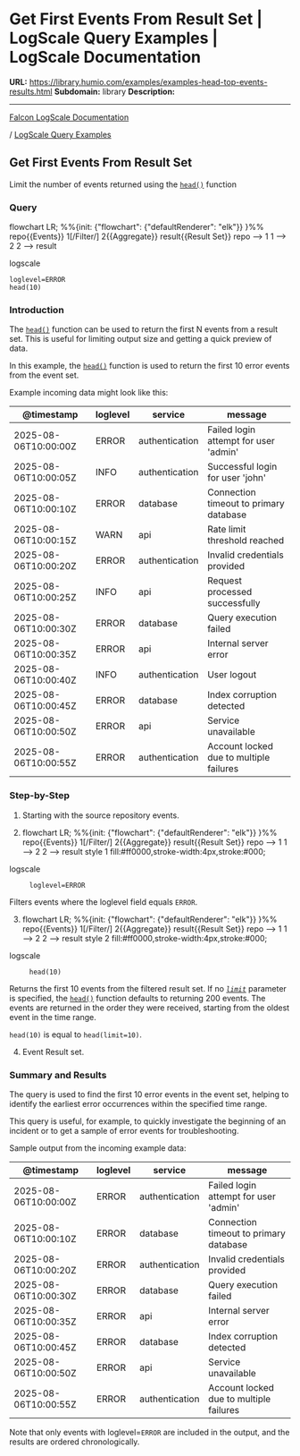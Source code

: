 # Get First Events From Result Set | LogScale Query Examples | LogScale Documentation

**URL:** https://library.humio.com/examples/examples-head-top-events-results.html
**Subdomain:** library
**Description:** 

---

[Falcon LogScale Documentation](https://library.humio.com)

/ [LogScale Query Examples](examples.html)

## Get First Events From Result Set

Limit the number of events returned using the [`head()`](https://library.humio.com/data-analysis/functions-head.html) function 

### Query

flowchart LR; %%{init: {"flowchart": {"defaultRenderer": "elk"}} }%% repo{{Events}} 1[/Filter/] 2{{Aggregate}} result{{Result Set}} repo --> 1 1 --> 2 2 --> result

logscale
    
    
    loglevel=ERROR
    head(10)

### Introduction

The [`head()`](https://library.humio.com/data-analysis/functions-head.html) function can be used to return the first N events from a result set. This is useful for limiting output size and getting a quick preview of data. 

In this example, the [`head()`](https://library.humio.com/data-analysis/functions-head.html) function is used to return the first 10 error events from the event set. 

Example incoming data might look like this: 

@timestamp| loglevel| service| message  
---|---|---|---  
2025-08-06T10:00:00Z| ERROR| authentication| Failed login attempt for user 'admin'  
2025-08-06T10:00:05Z| INFO| authentication| Successful login for user 'john'  
2025-08-06T10:00:10Z| ERROR| database| Connection timeout to primary database  
2025-08-06T10:00:15Z| WARN| api| Rate limit threshold reached  
2025-08-06T10:00:20Z| ERROR| authentication| Invalid credentials provided  
2025-08-06T10:00:25Z| INFO| api| Request processed successfully  
2025-08-06T10:00:30Z| ERROR| database| Query execution failed  
2025-08-06T10:00:35Z| ERROR| api| Internal server error  
2025-08-06T10:00:40Z| INFO| authentication| User logout  
2025-08-06T10:00:45Z| ERROR| database| Index corruption detected  
2025-08-06T10:00:50Z| ERROR| api| Service unavailable  
2025-08-06T10:00:55Z| ERROR| authentication| Account locked due to multiple failures  
  
### Step-by-Step

  1. Starting with the source repository events.

  2. flowchart LR; %%{init: {"flowchart": {"defaultRenderer": "elk"}} }%% repo{{Events}} 1[/Filter/] 2{{Aggregate}} result{{Result Set}} repo --> 1 1 --> 2 2 --> result style 1 fill:#ff0000,stroke-width:4px,stroke:#000;

logscale
         
         loglevel=ERROR

Filters events where the loglevel field equals `ERROR`. 

  3. flowchart LR; %%{init: {"flowchart": {"defaultRenderer": "elk"}} }%% repo{{Events}} 1[/Filter/] 2{{Aggregate}} result{{Result Set}} repo --> 1 1 --> 2 2 --> result style 2 fill:#ff0000,stroke-width:4px,stroke:#000;

logscale
         
         head(10)

Returns the first 10 events from the filtered result set. If no [_`limit`_](https://library.humio.com/data-analysis/functions-head.html#query-functions-head-limit) parameter is specified, the [`head()`](https://library.humio.com/data-analysis/functions-head.html) function defaults to returning 200 events. The events are returned in the order they were received, starting from the oldest event in the time range. 

`head(10)` is equal to `head(limit=10)`. 

  4. Event Result set.




### Summary and Results

The query is used to find the first 10 error events in the event set, helping to identify the earliest error occurrences within the specified time range. 

This query is useful, for example, to quickly investigate the beginning of an incident or to get a sample of error events for troubleshooting. 

Sample output from the incoming example data: 

@timestamp| loglevel| service| message  
---|---|---|---  
2025-08-06T10:00:00Z| ERROR| authentication| Failed login attempt for user 'admin'  
2025-08-06T10:00:10Z| ERROR| database| Connection timeout to primary database  
2025-08-06T10:00:20Z| ERROR| authentication| Invalid credentials provided  
2025-08-06T10:00:30Z| ERROR| database| Query execution failed  
2025-08-06T10:00:35Z| ERROR| api| Internal server error  
2025-08-06T10:00:45Z| ERROR| database| Index corruption detected  
2025-08-06T10:00:50Z| ERROR| api| Service unavailable  
2025-08-06T10:00:55Z| ERROR| authentication| Account locked due to multiple failures  
  
Note that only events with loglevel=`ERROR` are included in the output, and the results are ordered chronologically.
